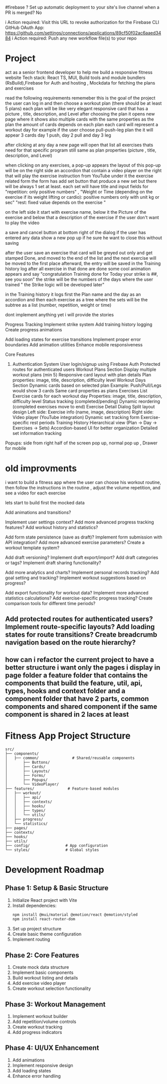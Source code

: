 #firebase
? Set up automatic deployment to your site's live channel when a PR is merged? No

i  Action required: Visit this URL to revoke authorization for the Firebase CLI GitHub OAuth App:
https://github.com/settings/connections/applications/89cf50f02ac6aaed3484
i  Action required: Push any new workflow file(s) to your repo


# Project
act as a senior frontend developer to help me build a  responsive fitness website Tech stack: React TS, MUI, Build tools and module bundlers (RsBuild),Firebase for Auth and hosting , Mockdata for fetching the plans and exercises

read the following requirements
rememeber this is the goal of the project
the user can log in and then choose a workout plan (there should be at least 5 plans) each plan will be like very elegant responsive card that has a picture , title, description, and Level
after choosing the plan it opens new page where it  shows also multiple cards with the same properties as the plan the amount of cards depends on each plan
each card will represent a workout day for example if the user choose pull-push-leg plan the it will appear 3 cards day 1 push, day 2 pull and day 3 leg

after clicking at any day a new page will open that list all exercises thats need for that specific program
still same as plan properties  (picture , title, description, and Level)

when clicking on any exercises, a  pop-up appears
the layout of this pop-up will be on the right side an accordion that contain a video player on the right that will play the exercise instruction from YouTube
under it the exercise related form
the form has add set button that produce a new set but there will be always 1 set at least.
each set will have title and input fields for "repetition: only positive numbers" , "Weight or Time (depending on the exercise if its weight lifting or cardio): positive numbers only with unit kg or sec"
"rest: fixed value depends on the exercise "

on the left side it start with exercise name, below it the Picture of the exercise and  below that a description of the exercise if the user don't want to play the video

a save and cancel button at bottom right of the dialog if the user has entered any data show a new pop up if he sure he want to close this without saving

after the user save an exercise that card will be greyed out only and get stamped Done, and moved to the end of the list and the next exercise will be moved to the first place
afterward,  the entry will be saved in the Training history log
after all exercise in that done are done some cool animation appears and say "congratulation Training done for Today your strike is ##, see you soon"
the strike will be the numbers of the days where the user trained " the Strike logic will be developed later"

in the Training history it logs first the Plan name and the day as an accordion and then each exercise as a tree where the sets will be the subtree as a list (number, repetition, weight or time)

dont implement anything yet 
i will provide the stories

Progress Tracking
Implement strike system
Add training history logging
Create progress animations


Add loading states for exercise transitions
Implement proper error boundaries
Add animation utilities
Enhance mobile responsiveness


Core Features
1. Authentication System
User login/signup using Firebase Auth
Protected routes for authenticated users
Workout Plans Section
Display multiple workout plans (min 5)
Responsive card layout with plan details
Plan properties: image, title, description, difficulty level
Workout Days Section
Dynamic cards based on selected plan
Example: Push/Pull/Legs would show 3 cards
Same card properties as plans
Exercises List
Exercise cards for each workout day
Properties: image, title, description, difficulty level
Status tracking (completed/pending)
Dynamic reordering (completed exercises move to end)
Exercise Detail Dialog
Split layout design
Left side: Exercise info (name, image, description)
Right side:
Video player (YouTube integration)
Dynamic set tracking form
Exercise-specific rest periods
Training History
Hierarchical view (Plan → Day → Exercises → Sets)
Accordion-based UI for better organization
Detailed set information tracking


Popups: side from right half of the screen pop up, normal pop up , Drawer for mobile


# old improvments

i want to build a fitness app where the user can choose his workout routine, then follow the instructions in the routine , adjust the volume repetition, and see a video for each exercise

lets start to build first the mocked data


Add animations and transitions?

Implement user settings context?
Add more advanced progress tracking features?
Add workout history and statistics?

Add form state persistence (save as draft)?
Implement form submission with API integration?
Add more advanced exercise parameters?
Create a workout template system?

Add draft versioning?
Implement draft export/import?
Add draft categories or tags?
Implement draft sharing functionality?


Add more analytics and charts?
Implement personal records tracking?
Add goal setting and tracking?
Implement workout suggestions based on progress?

Add export functionality for workout data?
Implement more advanced statistics calculations?
Add exercise-specific progress tracking?
Create comparison tools for different time periods?

Add protected routes for authenticated users?
Implement route-specific layouts?
Add loading states for route transitions?
Create breadcrumb navigation based on the route hierarchy?
-------------
how can i refactor the current project to have a better structure
i want only the pages i display in page folder
a feature folder that contains the components that build the feature, util, api, types, hooks and context folder
and a component folder that have 2 parts, common components and shared component if the same component is shared in 2 laces at least
----------

# Fitness App Project Structure

```
src/
├── components/
│   ├── common/               # Shared/reusable components
│       ├── Buttons/
│       ├── Cards/
│       ├── Layouts/
│       ├── Forms/
│       ├── Popups/
│       └── VideoPlayer/
├── features/               # Feature-based modules
│   ├── workout/
│   │   ├── api/
│   │   ├── contexts/
│   │   ├── hooks/
│   │   ├── types/
│   │   └── utils/
│   ├── progress/
│   └── statistics/
├── pages/
├── contexts/
├── hooks/
├── utils/
├── config/                # App configuration
└── styles/                # Global styles
```

# Development Roadmap

## Phase 1: Setup & Basic Structure
1. Initialize React project with Vite
2. Install dependencies:
   ```bash
   npm install @mui/material @emotion/react @emotion/styled
   npm install react-router-dom
   ```
3. Set up project structure
4. Create basic theme configuration
5. Implement routing

## Phase 2: Core Features
1. Create mock data structure
2. Implement basic components
3. Build workout listing and details
4. Add exercise video player
5. Create workout selection functionality

## Phase 3: Workout Management
1. Implement workout builder
2. Add repetition/volume controls
3. Create workout tracking
4. Add progress indicators

## Phase 4: UI/UX Enhancement
1. Add animations
2. Implement responsive design
3. Add loading states
4. Enhance error handling

